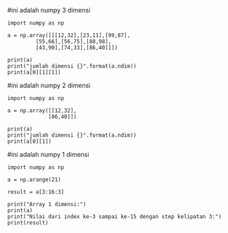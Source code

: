 #ini adalah numpy 3 dimensi

    import numpy as np

    a = np.array([[[12,32],[23,11],[99,87],
	         [55,66],[56,75],[88,98],			
	         [43,90],[74,33],[86,40]]])

    print(a)
    print("jumlah dimensi {}".format(a.ndim))
    print(a[0][1][1])


#ini adalah numpy 2 dimensi

	import numpy as np
	
	a = np.array([[12,32],
		         [86,40]])
	
	print(a)
	print("jumlah dimensi {}".format(a.ndim))
	print(a[0][1])


 #ini adalah numpy 1 dimensi

	import numpy as np
	
	a = np.arange(21)
	
	result = a[3:16:3]
	
	print("Array 1 dimensi:")
	print(a)
	print("Nilai dari index ke-3 sampai ke-15 dengan step kelipatan 3:")
	print(result)
 
